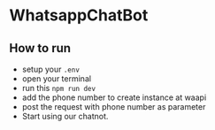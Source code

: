 # WhatsappChatBot

## How to run
- setup your ```.env```
- open your terminal
- run this ```npm run dev```
- add the phone number to create instance at waapi
- post the request with phone number as parameter
- Start using our chatnot.
